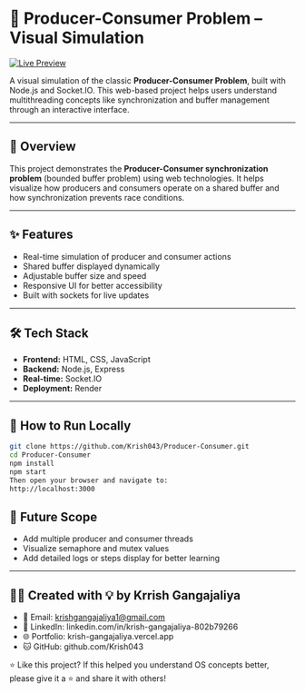 # 🧵 Producer-Consumer Problem – Visual Simulation

[![Live Preview](https://img.shields.io/badge/Live%20Site-Visit--Now-0aa1ff?style=for-the-badge&logo=render&logoColor=white)](https://producer-consumer.onrender.com/)

A visual simulation of the classic **Producer-Consumer Problem**, built with Node.js and Socket.IO. This web-based project helps users understand multithreading concepts like synchronization and buffer management through an interactive interface.

---

## 🚀 Overview

This project demonstrates the **Producer-Consumer synchronization problem** (bounded buffer problem) using web technologies. It helps visualize how producers and consumers operate on a shared buffer and how synchronization prevents race conditions.

---

## ✨ Features

- Real-time simulation of producer and consumer actions
- Shared buffer displayed dynamically
- Adjustable buffer size and speed
- Responsive UI for better accessibility
- Built with sockets for live updates

---

## 🛠 Tech Stack

- **Frontend:** HTML, CSS, JavaScript
- **Backend:** Node.js, Express
- **Real-time:** Socket.IO
- **Deployment:** Render

---

## 🧪 How to Run Locally

```bash
git clone https://github.com/Krish043/Producer-Consumer.git
cd Producer-Consumer
npm install
npm start
Then open your browser and navigate to:
http://localhost:3000
```

## 📌 Future Scope
- Add multiple producer and consumer threads
- Visualize semaphore and mutex values
- Add detailed logs or steps display for better learning
---
## 👨‍💻 Created with 💡 by Krrish Gangajaliya
- 📧 Email: krishgangajaliya1@gmail.com
- 🔗 LinkedIn: linkedin.com/in/krish-gangajaliya-802b79266
- 🌐 Portfolio: krish-gangajaliya.vercel.app
- 🐱 GitHub: github.com/Krish043

⭐ Like this project?
If this helped you understand OS concepts better, please give it a ⭐ and share it with others!
